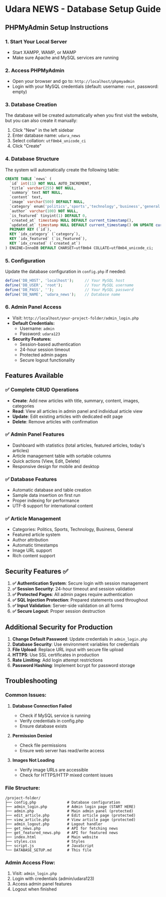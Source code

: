 # Udara NEWS - Database Setup Guide

## PHPMyAdmin Setup Instructions

### 1. Start Your Local Server
- Start XAMPP, WAMP, or MAMP
- Make sure Apache and MySQL services are running

### 2. Access PHPMyAdmin
- Open your browser and go to: `http://localhost/phpmyadmin`
- Login with your MySQL credentials (default: username: `root`, password: empty)

### 3. Database Creation
The database will be created automatically when you first visit the website, but you can also create it manually:

1. Click "New" in the left sidebar
2. Enter database name: `udara_news`
3. Select collation: `utf8mb4_unicode_ci`
4. Click "Create"

### 4. Database Structure
The system will automatically create the following table:

```sql
CREATE TABLE `news` (
  `id` int(11) NOT NULL AUTO_INCREMENT,
  `title` varchar(255) NOT NULL,
  `summary` text NOT NULL,
  `content` text,
  `image` varchar(500) DEFAULT NULL,
  `category` enum('politics','sports','technology','business','general') DEFAULT 'general',
  `author` varchar(100) NOT NULL,
  `is_featured` tinyint(1) DEFAULT 0,
  `created_at` timestamp NULL DEFAULT current_timestamp(),
  `updated_at` timestamp NULL DEFAULT current_timestamp() ON UPDATE current_timestamp(),
  PRIMARY KEY (`id`),
  KEY `idx_category` (`category`),
  KEY `idx_featured` (`is_featured`),
  KEY `idx_created` (`created_at`)
) ENGINE=InnoDB DEFAULT CHARSET=utf8mb4 COLLATE=utf8mb4_unicode_ci;
```

### 5. Configuration
Update the database configuration in `config.php` if needed:

```php
define('DB_HOST', 'localhost');     // Your MySQL host
define('DB_USER', 'root');          // Your MySQL username
define('DB_PASS', '');              // Your MySQL password
define('DB_NAME', 'udara_news');    // Database name
```

### 6. Admin Panel Access
- Visit: `http://localhost/your-project-folder/admin_login.php`
- **Default Credentials:**
  - Username: `admin`
  - Password: `udara123`
- **Security Features:**
  - Session-based authentication
  - 24-hour session timeout
  - Protected admin pages
  - Secure logout functionality

## Features Available

### ✅ Complete CRUD Operations
- **Create**: Add new articles with title, summary, content, images, categories
- **Read**: View all articles in admin panel and individual article view
- **Update**: Edit existing articles with dedicated edit page
- **Delete**: Remove articles with confirmation

### ✅ Admin Panel Features
- Dashboard with statistics (total articles, featured articles, today's articles)
- Article management table with sortable columns
- Quick actions (View, Edit, Delete)
- Responsive design for mobile and desktop

### ✅ Database Features
- Automatic database and table creation
- Sample data insertion on first run
- Proper indexing for performance
- UTF-8 support for international content

### ✅ Article Management
- Categories: Politics, Sports, Technology, Business, General
- Featured article system
- Author attribution
- Automatic timestamps
- Image URL support
- Rich content support

## Security Features ✅

1. **✅ Authentication System**: Secure login with session management
2. **✅ Session Security**: 24-hour timeout and session validation
3. **✅ Protected Pages**: All admin pages require authentication
4. **✅ SQL Injection Protection**: Prepared statements used throughout
5. **✅ Input Validation**: Server-side validation on all forms
6. **✅ Secure Logout**: Proper session destruction

## Additional Security for Production

1. **Change Default Password**: Update credentials in `admin_login.php`
2. **Database Security**: Use environment variables for credentials
3. **File Upload**: Replace URL input with secure file upload
4. **HTTPS**: Use SSL certificates in production
5. **Rate Limiting**: Add login attempt restrictions
6. **Password Hashing**: Implement bcrypt for password storage

## Troubleshooting

### Common Issues:

1. **Database Connection Failed**
   - Check if MySQL service is running
   - Verify credentials in config.php
   - Ensure database exists

2. **Permission Denied**
   - Check file permissions
   - Ensure web server has read/write access

3. **Images Not Loading**
   - Verify image URLs are accessible
   - Check for HTTPS/HTTP mixed content issues

### File Structure:
```
/project-folder/
├── config.php              # Database configuration
├── admin_login.php         # Admin login page (START HERE)
├── admin.php               # Main admin panel (protected)
├── edit_article.php        # Edit article page (protected)
├── view_article.php        # View article page (protected)
├── admin_logout.php        # Logout handler
├── get_news.php            # API for fetching news
├── get_featured_news.php   # API for featured news
├── index.html              # Main website
├── styles.css              # Styles
├── script.js               # JavaScript
└── DATABASE_SETUP.md       # This file
```

### Admin Access Flow:
1. Visit: `admin_login.php` 
2. Login with credentials (admin/udara123)
3. Access admin panel features
4. Logout when finished